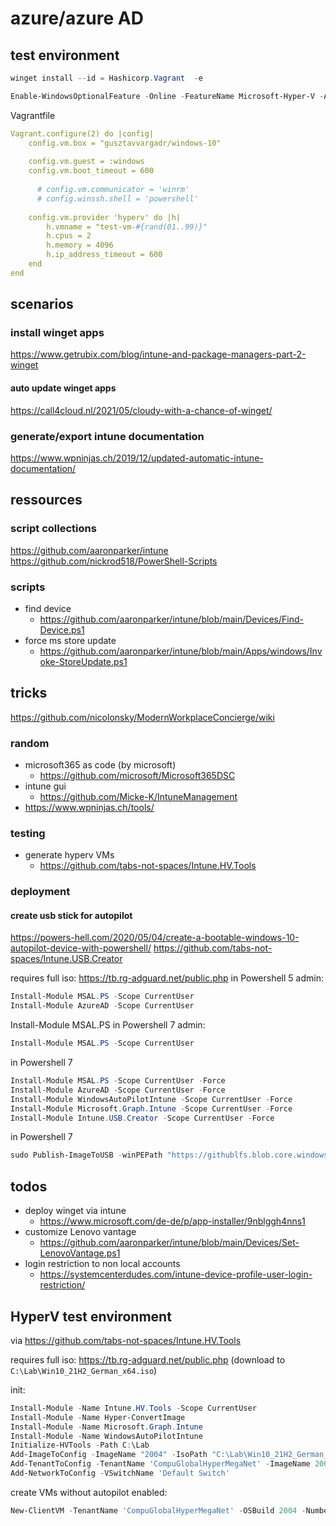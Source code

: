 # azure/azure AD

## test environment

````powershell
winget install --id = Hashicorp.Vagrant  -e
````

````powershell
Enable-WindowsOptionalFeature -Online -FeatureName Microsoft-Hyper-V -All
````

Vagrantfile

````yaml
Vagrant.configure(2) do |config|
    config.vm.box = "gusztavvargadr/windows-10"
    
    config.vm.guest = :windows
    config.vm.boot_timeout = 600
    
      # config.vm.communicator = 'winrm'
      # config.winssh.shell = 'powershell'
    
    config.vm.provider 'hyperv' do |h|
        h.vmname = "test-vm-#{rand(01..99)}"
        h.cpus = 2
        h.memory = 4096
        h.ip_address_timeout = 600
    end
end
````

## scenarios

### install winget apps

https://www.getrubix.com/blog/intune-and-package-managers-part-2-winget

#### auto update winget apps

https://call4cloud.nl/2021/05/cloudy-with-a-chance-of-winget/

### generate/export intune documentation

https://www.wpninjas.ch/2019/12/updated-automatic-intune-documentation/

## ressources

### script collections

https://github.com/aaronparker/intune
https://github.com/nickrod518/PowerShell-Scripts

### scripts

- find device
    - https://github.com/aaronparker/intune/blob/main/Devices/Find-Device.ps1
- force ms store update
    - https://github.com/aaronparker/intune/blob/main/Apps/windows/Invoke-StoreUpdate.ps1

## tricks

https://github.com/nicolonsky/ModernWorkplaceConcierge/wiki

### random

- microsoft365 as code (by microsoft)
    - https://github.com/microsoft/Microsoft365DSC
- intune gui
    - https://github.com/Micke-K/IntuneManagement
- https://www.wpninjas.ch/tools/

### testing

- generate hyperv VMs
    - https://github.com/tabs-not-spaces/Intune.HV.Tools

### deployment

#### create usb stick for autopilot
https://powers-hell.com/2020/05/04/create-a-bootable-windows-10-autopilot-device-with-powershell/
https://github.com/tabs-not-spaces/Intune.USB.Creator

requires full iso: https://tb.rg-adguard.net/public.php
in Powershell 5 admin:
````powershell
Install-Module MSAL.PS -Scope CurrentUser
Install-Module AzureAD -Scope CurrentUser
````
Install-Module MSAL.PS
in Powershell 7 admin:
````powershell
Install-Module MSAL.PS -Scope CurrentUser
````
in Powershell 7
````powershell
Install-Module MSAL.PS -Scope CurrentUser -Force
Install-Module AzureAD -Scope CurrentUser -Force
Install-Module WindowsAutoPilotIntune -Scope CurrentUser -Force
Install-Module Microsoft.Graph.Intune -Scope CurrentUser -Force
Install-Module Intune.USB.Creator -Scope CurrentUser -Force
````

in Powershell 7
````powershell
sudo Publish-ImageToUSB -winPEPath "https://githublfs.blob.core.windows.net/storage/WinPE.zip" -windowsIsoPath "C:\Lab\Win10_21H2_German_x64.iso" -getAutopilotCfg
````

## todos

- deploy winget via intune
    - https://www.microsoft.com/de-de/p/app-installer/9nblggh4nns1
- customize Lenovo vantage
    - https://github.com/aaronparker/intune/blob/main/Devices/Set-LenovoVantage.ps1
- login restriction to non local accounts
    - https://systemcenterdudes.com/intune-device-profile-user-login-restriction/


## HyperV test environment
via https://github.com/tabs-not-spaces/Intune.HV.Tools

requires full iso: https://tb.rg-adguard.net/public.php (download to `C:\Lab\Win10_21H2_German_x64.iso`)

init:
````powershell
Install-Module -Name Intune.HV.Tools -Scope CurrentUser
Install-Module -Name Hyper-ConvertImage
Install-Module -Name Microsoft.Graph.Intune
Install-Module -Name WindowsAutoPilotIntune
Initialize-HVTools -Path C:\Lab
Add-ImageToConfig -ImageName "2004" -IsoPath "C:\Lab\Win10_21H2_German_x64.iso"
Add-TenantToConfig -TenantName 'CompuGlobalHyperMegaNet' -ImageName 2004 -AdminUpn 'homer@CompuGlobalHyperMegaNet.com'
Add-NetworkToConfig -VSwitchName 'Default Switch'
````
create VMs without autopilot enabled:

````powershell
New-ClientVM -TenantName 'CompuGlobalHyperMegaNet' -OSBuild 2004 -NumberOfVMs 2 -CPUsPerVM 4 -VMMemory 4gb -SkipAutopilot
````
